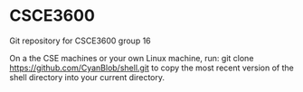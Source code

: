 CSCE3600
========

Git repository for CSCE3600 group 16

On a the CSE machines or your own Linux machine, run: git clone https://github.com/CyanBlob/shell.git to copy the most recent version of the shell directory into your current directory.
